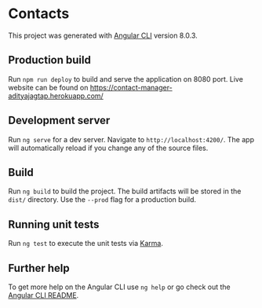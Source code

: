 # Contacts

This project was generated with [Angular CLI](https://github.com/angular/angular-cli) version 8.0.3.

## Production build

Run `npm run deploy` to build and serve the application on 8080 port. Live website can be found on https://contact-manager-adityajagtap.herokuapp.com/

## Development server

Run `ng serve` for a dev server. Navigate to `http://localhost:4200/`. The app will automatically reload if you change any of the source files.

## Build

Run `ng build` to build the project. The build artifacts will be stored in the `dist/` directory. Use the `--prod` flag for a production build.

## Running unit tests

Run `ng test` to execute the unit tests via [Karma](https://karma-runner.github.io).

## Further help

To get more help on the Angular CLI use `ng help` or go check out the [Angular CLI README](https://github.com/angular/angular-cli/blob/master/README.md).
